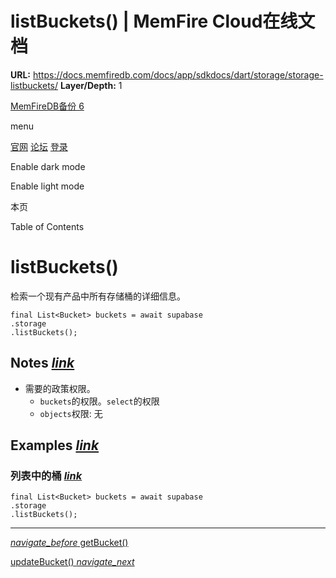 # listBuckets() | MemFire Cloud在线文档

**URL:** https://docs.memfiredb.com/docs/app/sdkdocs/dart/storage/storage-listbuckets/
**Layer/Depth:** 1

[MemFireDB备份 6](/)

menu

[官网](https://memfiredb.com/)
[论坛](https://community.memfiredb.com/)
[登录](https://cloud.memfiredb.com/auth/login)

Enable dark mode

Enable light mode

本页

Table of Contents

# listBuckets()

检索一个现有产品中所有存储桶的详细信息。

```
final List<Bucket> buckets = await supabase
.storage
.listBuckets();
```

## Notes [*link*](#notes)

* 需要的政策权限。
  + `buckets`的权限。`select`的权限
  + `objects`权限: 无

## Examples [*link*](#examples)

### 列表中的桶 [*link*](#%e5%88%97%e8%a1%a8%e4%b8%ad%e7%9a%84%e6%a1%b6)

```
final List<Bucket> buckets = await supabase
.storage
.listBuckets();
```

---

[*navigate\_before* getBucket()](/docs/app/sdkdocs/dart/storage/storage-getbucket/)

[updateBucket() *navigate\_next*](/docs/app/sdkdocs/dart/storage/storage-updatebucket/)